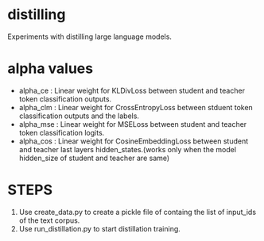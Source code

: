 # distilling
Experiments with distilling large language models.

# alpha values 
- alpha_ce : Linear weight for KLDivLoss between student and teacher token classification outputs.
- alpha_clm : Linear weight for CrossEntropyLoss between stduent token classification outputs and the labels.
- alpha_mse : Linear weight for MSELoss between student and teacher token classification logits.
- alpha_cos : Linear weight for CosineEmbeddingLoss between student and teacher last layers hidden_states.(works only when the model hidden_size of student and teacher are same)

# STEPS
1. Use create_data.py to create a pickle file of containg the list of input_ids of the text corpus.
2. Use run_distillation.py to start distillation training.



